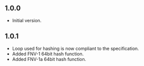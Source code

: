 ## 1.0.0

- Initial version.

## 1.0.1

- Loop used for hashing is now compliant to the specification.
- Added FNV-1 64bit hash function.
- Added FNV-1a 64bit hash function.

